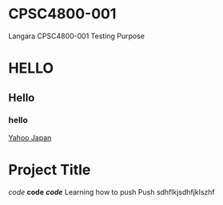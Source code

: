 # CPSC4800-001
Langara CPSC4800-001 Testing Purpose
# HELLO
## Hello
### hello
[Yahoo Japan](www.yahoo.co.jp)
# Project Title
*code*
**code**
***code***
Learning how to push
Push
sdhflkjsdhfjklszhf